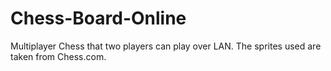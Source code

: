 # Chess-Board-Online
Multiplayer Chess that two players can play over LAN.
The sprites used are taken from Chess.com.
